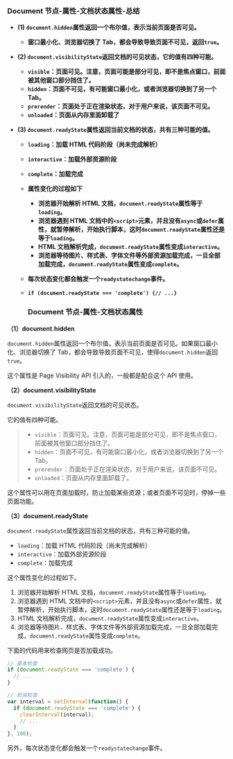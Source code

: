 ### Document 节点-属性-文档状态属性-总结

- **(1) `document.hidden`属性返回一个布尔值，表示当前页面是否可见。**
  
  - **窗口最小化、浏览器切换了 Tab，都会导致导致页面不可见，返回`true`。**

- **(2) `document.visibilityState`返回文档的可见状态，它的值有四种可能。**
  
  - **`visible`：页面可见。注意，页面可能是部分可见，即不是焦点窗口，前面被其他窗口部分挡住了。**
  - **`hidden`：页面不可见，有可能窗口最小化，或者浏览器切换到了另一个 Tab。**
  - **`prerender`：页面处于正在渲染状态，对于用户来说，该页面不可见。**
  - **`unloaded`：页面从内存里面卸载了**

- **(3) `document.readyState`属性返回当前文档的状态，共有三种可能的值。**
  
  - **`loading`：加载 HTML 代码阶段（尚未完成解析）**
  
  - **`interactive`：加载外部资源阶段**
  
  - **`complete`：加载完成**
  
  - **属性变化的过程如下**
    
    - **浏览器开始解析 HTML 文档，`document.readyState`属性等于`loading`。**
    - **浏览器遇到 HTML 文档中的`<script>`元素，并且没有`async`或`defer`属性，就暂停解析，开始执行脚本，这时`document.readyState`属性还是等于`loading`。**
    - **HTML 文档解析完成，`document.readyState`属性变成`interactive`。**
    - **浏览器等待图片、样式表、字体文件等外部资源加载完成，一旦全部加载完成，`document.readyState`属性变成`complete`。**
  
  - **每次状态变化都会触发一个`readystatechange`事件。**
  
  - **`if (document.readyState === 'complete') {// ...}`**
    
    ### Document 节点-属性-文档状态属性

**（1）document.hidden**

`document.hidden`属性返回一个布尔值，表示当前页面是否可见。如果窗口最小化、浏览器切换了 Tab，都会导致导致页面不可见，使得`document.hidden`返回`true`。

这个属性是 Page Visibility API 引入的，一般都是配合这个 API 使用。

**（2）document.visibilityState**

`document.visibilityState`返回文档的可见状态。

它的值有四种可能。

> - `visible`：页面可见。注意，页面可能是部分可见，即不是焦点窗口，前面被其他窗口部分挡住了。
> - `hidden`：页面不可见，有可能窗口最小化，或者浏览器切换到了另一个 Tab。
> - `prerender`：页面处于正在渲染状态，对于用户来说，该页面不可见。
> - `unloaded`：页面从内存里面卸载了。

这个属性可以用在页面加载时，防止加载某些资源；或者页面不可见时，停掉一些页面功能。

**（3）document.readyState**

`document.readyState`属性返回当前文档的状态，共有三种可能的值。

- `loading`：加载 HTML 代码阶段（尚未完成解析）
- `interactive`：加载外部资源阶段
- `complete`：加载完成

这个属性变化的过程如下。

1. 浏览器开始解析 HTML 文档，`document.readyState`属性等于`loading`。
2. 浏览器遇到 HTML 文档中的`<script>`元素，并且没有`async`或`defer`属性，就暂停解析，开始执行脚本，这时`document.readyState`属性还是等于`loading`。
3. HTML 文档解析完成，`document.readyState`属性变成`interactive`。
4. 浏览器等待图片、样式表、字体文件等外部资源加载完成，一旦全部加载完成，`document.readyState`属性变成`complete`。

下面的代码用来检查网页是否加载成功。

```javascript
// 基本检查
if (document.readyState === 'complete') {
  // ...
}

// 轮询检查
var interval = setInterval(function() {
  if (document.readyState === 'complete') {
    clearInterval(interval);
    // ...
  }
}, 100);
```

另外，每次状态变化都会触发一个`readystatechange`事件。
